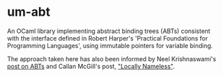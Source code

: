 # um-abt

An OCaml library implementing abstract binding trees (ABTs) consistent with the
interface defined in Robert Harper's 'Practical Foundations for Programming
Languages', using immutable pointers for variable binding.

The approach taken here has also been informed by Neel Krishnaswami's [post on
ABTs](https://semantic-domain.blogspot.com/2015/03/abstract-binding-trees.html)
and Callan McGill's post, ["Locally
Nameless"](https://boarders.github.io/posts/locally-nameless.html). 
